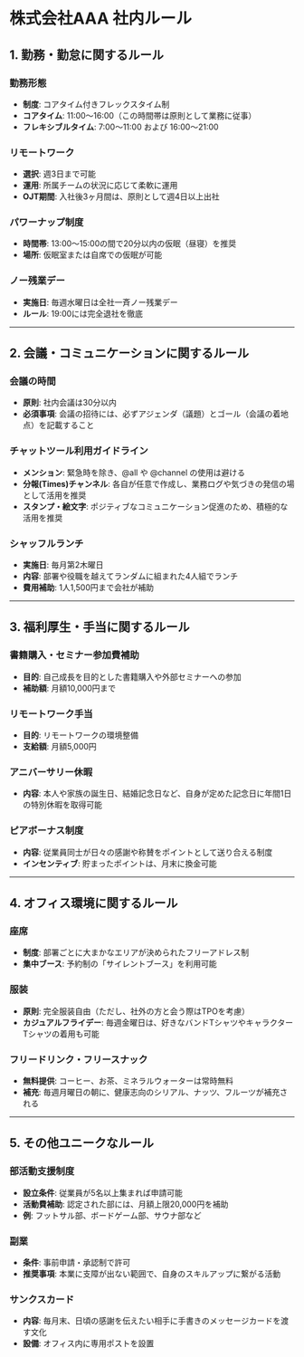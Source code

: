 # 株式会社AAA 社内ルール

## 1. 勤務・勤怠に関するルール

### 勤務形態
- **制度**: コアタイム付きフレックスタイム制
- **コアタイム**: 11:00～16:00（この時間帯は原則として業務に従事）
- **フレキシブルタイム**: 7:00～11:00 および 16:00～21:00

### リモートワーク
- **選択**: 週3日まで可能
- **運用**: 所属チームの状況に応じて柔軟に運用
- **OJT期間**: 入社後3ヶ月間は、原則として週4日以上出社

### パワーナップ制度
- **時間帯**: 13:00～15:00の間で20分以内の仮眠（昼寝）を推奨
- **場所**: 仮眠室または自席での仮眠が可能

### ノー残業デー
- **実施日**: 毎週水曜日は全社一斉ノー残業デー
- **ルール**: 19:00には完全退社を徹底

---

## 2. 会議・コミュニケーションに関するルール

### 会議の時間
- **原則**: 社内会議は30分以内
- **必須事項**: 会議の招待には、必ずアジェンダ（議題）とゴール（会議の着地点）を記載すること

### チャットツール利用ガイドライン
- **メンション**: 緊急時を除き、@all や @channel の使用は避ける
- **分報(Times)チャンネル**: 各自が任意で作成し、業務ログや気づきの発信の場として活用を推奨
- **スタンプ・絵文字**: ポジティブなコミュニケーション促進のため、積極的な活用を推奨

### シャッフルランチ
- **実施日**: 毎月第2木曜日
- **内容**: 部署や役職を越えてランダムに組まれた4人組でランチ
- **費用補助**: 1人1,500円まで会社が補助

---

## 3. 福利厚生・手当に関するルール

### 書籍購入・セミナー参加費補助
- **目的**: 自己成長を目的とした書籍購入や外部セミナーへの参加
- **補助額**: 月額10,000円まで

### リモートワーク手当
- **目的**: リモートワークの環境整備
- **支給額**: 月額5,000円

### アニバーサリー休暇
- **内容**: 本人や家族の誕生日、結婚記念日など、自身が定めた記念日に年間1日の特別休暇を取得可能

### ピアボーナス制度
- **内容**: 従業員同士が日々の感謝や称賛をポイントとして送り合える制度
- **インセンティブ**: 貯まったポイントは、月末に換金可能

---

## 4. オフィス環境に関するルール

### 座席
- **制度**: 部署ごとに大まかなエリアが決められたフリーアドレス制
- **集中ブース**: 予約制の「サイレントブース」を利用可能

### 服装
- **原則**: 完全服装自由（ただし、社外の方と会う際はTPOを考慮）
- **カジュアルフライデー**: 毎週金曜日は、好きなバンドTシャツやキャラクターTシャツの着用も可能

### フリードリンク・フリースナック
- **無料提供**: コーヒー、お茶、ミネラルウォーターは常時無料
- **補充**: 毎週月曜日の朝に、健康志向のシリアル、ナッツ、フルーツが補充される

---

## 5. その他ユニークなルール

### 部活動支援制度
- **設立条件**: 従業員が5名以上集まれば申請可能
- **活動費補助**: 認定された部には、月額上限20,000円を補助
- **例**: フットサル部、ボードゲーム部、サウナ部など

### 副業
- **条件**: 事前申請・承認制で許可
- **推奨事項**: 本業に支障が出ない範囲で、自身のスキルアップに繋がる活動

### サンクスカード
- **内容**: 毎月末、日頃の感謝を伝えたい相手に手書きのメッセージカードを渡す文化
- **設備**: オフィス内に専用ポストを設置
